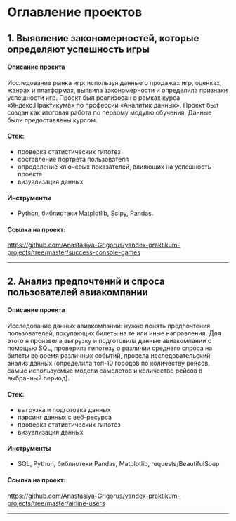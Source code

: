 # Оглавление проектов

## 1. Выявление закономерностей, которые определяют успешность игры

#### Описание проекта

Исследование рынка игр: используя данные о продажах игр, оценках, жанрах и платформах, выявила закономерности и определила признаки успешности игр. Проект был реализован в рамках курса «Яндекс.Практикума» по профессии «Аналитик данных». Проект был создан как итоговая работа по первому модулю обучения. Данные были предоставлены курсом.

#### Стек:
- проверка статистических гипотез
- составление портрета пользователя
- определение ключевых показателей, влияющих на успешность проекта
- визуализация данных

#### Инструменты
- Python, библиотеки Matplotlib, Scipy, Pandas.

#### Ссылка на проект:
https://github.com/Anastasiya-Grigorus/yandex-praktikum-projects/tree/master/success-console-games

----

## 2. Анализ предпочтений и спроса пользователей авиакомпании

#### Описание проекта

Исследование данных авиакомпании: нужно понять предпочтения пользователей, покупающих билеты на те или иные направления. Для этого я произвела выгрузку и подготовила данные авиакомпании с помощью SQL, проверила гипотезу о различии среднего спроса на билеты во время различных событий, провела исследовательский анализ данных (определила топ-10 городов по количеству рейсов, самые используемые модели самолетов и количество рейсов в выбранный период).

#### Стек:
- выгрузка и подготовка данных
- парсинг данных с веб-ресурса
- проверка статистических гипотез
- визуализация данных

#### Инструменты
- SQL, Python, библиотеки Pandas, Matplotlib, requests/BeautifulSoup

#### Ссылка на проект:
https://github.com/Anastasiya-Grigorus/yandex-praktikum-projects/tree/master/airline-users

---


